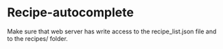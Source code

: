Recipe-autocomplete
===================

Make sure that web server has write access to the recipe_list.json file and to the recipes/ folder.
